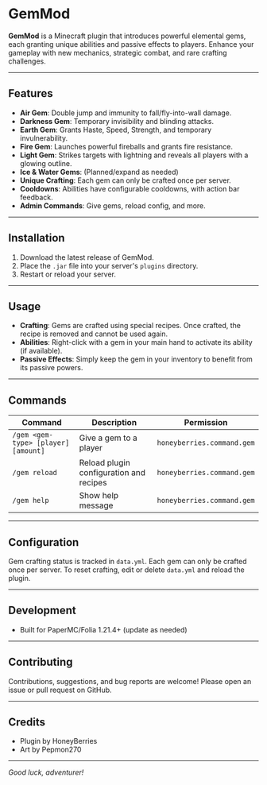 # GemMod

**GemMod** is a Minecraft plugin that introduces powerful elemental gems, each granting unique abilities and passive effects to players. Enhance your gameplay with new mechanics, strategic combat, and rare crafting challenges.

---

## Features

- **Air Gem**: Double jump and immunity to fall/fly-into-wall damage.
- **Darkness Gem**: Temporary invisibility and blinding attacks.
- **Earth Gem**: Grants Haste, Speed, Strength, and temporary invulnerability.
- **Fire Gem**: Launches powerful fireballs and grants fire resistance.
- **Light Gem**: Strikes targets with lightning and reveals all players with a glowing outline.
- **Ice & Water Gems**: (Planned/expand as needed)
- **Unique Crafting**: Each gem can only be crafted once per server.
- **Cooldowns**: Abilities have configurable cooldowns, with action bar feedback.
- **Admin Commands**: Give gems, reload config, and more.

---

## Installation

1. Download the latest release of GemMod.
2. Place the `.jar` file into your server's `plugins` directory.
3. Restart or reload your server.

---

## Usage

- **Crafting**: Gems are crafted using special recipes. Once crafted, the recipe is removed and cannot be used again.
- **Abilities**: Right-click with a gem in your main hand to activate its ability (if available).
- **Passive Effects**: Simply keep the gem in your inventory to benefit from its passive powers.

---

## Commands

| Command                              | Description                                 | Permission                   |
|---------------------------------------|---------------------------------------------|------------------------------|
| `/gem <gem-type> [player] [amount]`   | Give a gem to a player                      | `honeyberries.command.gem`   |
| `/gem reload`                         | Reload plugin configuration and recipes      | `honeyberries.command.gem`   |
| `/gem help`                           | Show help message                           | `honeyberries.command.gem`   |

---

## Configuration

Gem crafting status is tracked in `data.yml`. Each gem can only be crafted once per server. To reset crafting, edit or delete `data.yml` and reload the plugin.

---

## Development

- Built for PaperMC/Folia 1.21.4+ (update as needed)

---

## Contributing

Contributions, suggestions, and bug reports are welcome! Please open an issue or pull request on GitHub.

---

## Credits

- Plugin by HoneyBerries
- Art by Pepmon270

---

*Good luck, adventurer!*